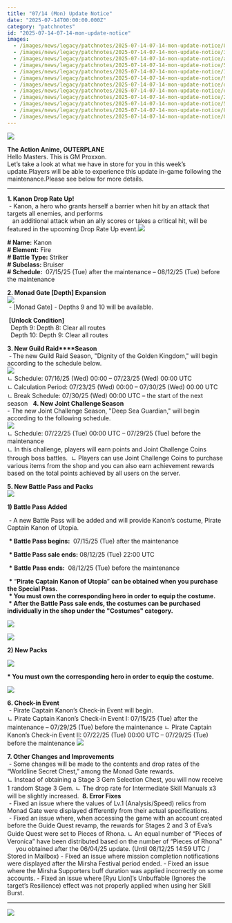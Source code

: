 ```yaml
---
title: "07/14 (Mon) Update Notice"
date: "2025-07-14T00:00:00.000Z"
category: "patchnotes"
id: "2025-07-14-07-14-mon-update-notice"
images:
  - /images/news/legacy/patchnotes/2025-07-14-07-14-mon-update-notice/8f7b7095b952419199ca112917d456a5.webp
  - /images/news/legacy/patchnotes/2025-07-14-07-14-mon-update-notice/3e1c3acd240a4c96a2697a05d500488e.webp
  - /images/news/legacy/patchnotes/2025-07-14-07-14-mon-update-notice/a57993f9b8d645ada1a777182aaba366.webp
  - /images/news/legacy/patchnotes/2025-07-14-07-14-mon-update-notice/5ead42dc34d142bcb6e7801d88551c39.webp
  - /images/news/legacy/patchnotes/2025-07-14-07-14-mon-update-notice/145b17e122e14340832f93debe3d14c5.webp
  - /images/news/legacy/patchnotes/2025-07-14-07-14-mon-update-notice/94ea11c51b454ba79e6628154d04f7fc.webp
  - /images/news/legacy/patchnotes/2025-07-14-07-14-mon-update-notice/d3fa019558d24f8cb4cf40cf3c24f2fb.webp
  - /images/news/legacy/patchnotes/2025-07-14-07-14-mon-update-notice/d17922ca09d14052b4daf0107be248c4.webp
  - /images/news/legacy/patchnotes/2025-07-14-07-14-mon-update-notice/2ba86e48fe104429ad3a145ae05367db.webp
  - /images/news/legacy/patchnotes/2025-07-14-07-14-mon-update-notice/5a66d1a3f89e427397fedcecfb703278.webp
  - /images/news/legacy/patchnotes/2025-07-14-07-14-mon-update-notice/8cb95b0752bc44ea987ce79dd5991d9f.webp
  - /images/news/legacy/patchnotes/2025-07-14-07-14-mon-update-notice/048e05e70ea5403d8aacdbe20a9f44cb.webp
---
```


![](/images/news/legacy/patchnotes/2025-07-14-07-14-mon-update-notice/8f7b7095b952419199ca112917d456a5.webp)

**The Action Anime, OUTERPLANE**  
Hello Masters. This is GM Proxxon.  
Let’s take a look at what we have in store for you in this week’s update.Players will be able to experience this update in-game following the maintenance.Please see below for more details.

* * *

  
**1\. Kanon Drop Rate Up!**  
 - Kanon, a hero who grants herself a barrier when hit by an attack that targets all enemies, and performs  
   an additional attack when an ally scores or takes a critical hit, will be featured in the upcoming Drop Rate Up event.![](/images/news/legacy/patchnotes/2025-07-14-07-14-mon-update-notice/3e1c3acd240a4c96a2697a05d500488e.webp)

  
**\# Name:** Kanon  
**\# Element:** Fire  
**\# Battle Type:** Striker    
**\# Subclass:** Bruiser  
**\# Schedule:**  07/15/25 (Tue) after the maintenance – 08/12/25 (Tue) before the maintenance  
  

**2\. Monad Gate \[Depth\] Expansion**  
![](/images/news/legacy/patchnotes/2025-07-14-07-14-mon-update-notice/a57993f9b8d645ada1a777182aaba366.webp)  
 - \[Monad Gate\] - Depths 9 and 10 will be available.  

 **\[Unlock Condition\]**  
  Depth 9: Depth 8: Clear all routes  
  Depth 10: Depth 9: Clear all routes  

  
**3\. New Guild Raid****Season**   
 - The new Guild Raid Season, "Dignity of the Golden Kingdom," will begin according to the schedule below.    
![](/images/news/legacy/patchnotes/2025-07-14-07-14-mon-update-notice/5ead42dc34d142bcb6e7801d88551c39.webp)  
ㄴ Schedule: 07/16/25 (Wed) 00:00 – 07/23/25 (Wed) 00:00 UTC  
ㄴ Calculation Period: 07/23/25 (Wed) 00:00 – 07/30/25 (Wed) 00:00 UTC   ㄴ Break Schedule: 07/30/25 (Wed) 00:00 UTC – the start of the next season   **4\. New Joint Challenge Season**     
\- The new Joint Challenge Season, "Deep Sea Guardian," will begin according to the following schedule.  
![](/images/news/legacy/patchnotes/2025-07-14-07-14-mon-update-notice/145b17e122e14340832f93debe3d14c5.webp)  
ㄴ Schedule: 07/22/25 (Tue) 00:00 UTC – 07/29/25 (Tue) before the maintenance  
ㄴ In this challenge, players will earn points and Joint Challenge Coins through boss battles.  ㄴ Players can use Joint Challenge Coins to purchase various items from the shop and you can also earn achievement rewards based on the total points achieved by all users on the server.  

  
**5\. New Battle Pass and Packs**   
![](/images/news/legacy/patchnotes/2025-07-14-07-14-mon-update-notice/94ea11c51b454ba79e6628154d04f7fc.webp)  

**1) Battle Pass Added**

 - A new Battle Pass will be added and will provide Kanon’s costume, Pirate Captain Kanon of Utopia. 

 **\* Battle Pass begins:**  07/15/25 (Tue) after the maintenance

 **\* Battle Pass sale ends:** 08/12/25 (Tue) 22:00 UTC

 **\*** **Battle Pass ends:**  08/12/25 (Tue) before the maintenance

 **\*** “**Pirate Captain Kanon of Utopia**” **can be obtained when you purchase the Special Pass.**   
 **\* You must own the corresponding hero in order to equip the costume.   
 \* After the Battle Pass sale ends, the costumes can be purchased individually in the shop under the "Costumes" category.** 

![](/images/news/legacy/patchnotes/2025-07-14-07-14-mon-update-notice/d3fa019558d24f8cb4cf40cf3c24f2fb.webp)

![](/images/news/legacy/patchnotes/2025-07-14-07-14-mon-update-notice/d17922ca09d14052b4daf0107be248c4.webp)

**2) New Packs** 

![](/images/news/legacy/patchnotes/2025-07-14-07-14-mon-update-notice/2ba86e48fe104429ad3a145ae05367db.webp)

**\* You must own the corresponding hero in order to equip the costume.**

![](/images/news/legacy/patchnotes/2025-07-14-07-14-mon-update-notice/5a66d1a3f89e427397fedcecfb703278.webp)

**6\. Check-in Event**  
 - Pirate Captain Kanon’s Check-in Event will begin.  
ㄴ Pirate Captain Kanon’s Check-in Event I: 07/15/25 (Tue) after the maintenance – 07/29/25 (Tue) before the maintenance ㄴ Pirate Captain Kanon’s Check-in Event II: 07/22/25 (Tue) 00:00 UTC – 07/29/25 (Tue) before the maintenance ![](/images/news/legacy/patchnotes/2025-07-14-07-14-mon-update-notice/8cb95b0752bc44ea987ce79dd5991d9f.webp)  

**7\. Other Changes and Improvements**   
 - Some changes will be made to the contents and drop rates of the “Worldline Secret Chest,” among the Monad Gate rewards.  
ㄴ Instead of obtaining a Stage 3 Gem Selection Chest, you will now receive 1 random Stage 3 Gem. ㄴ The drop rate for Intermediate Skill Manuals x3 will be slightly increased.  **8\. Error Fixes**   
 - Fixed an issue where the values of Lv.1 (Analysis/Speed) relics from Monad Gate were displayed differently from their actual specifications.  
 - Fixed an issue where, when accessing the game with an account created before the Guide Quest revamp, the rewards for Stages 2 and 3 of Eva’s Guide Quest were set to Pieces of Rhona. ㄴ An equal number of “Pieces of Veronica” have been distributed based on the number of “Pieces of Rhona”      you obtained after the 06/04/25 update. (Until 08/12/25 14:59 UTC / Stored in Mailbox) - Fixed an issue where mission completion notifications were displayed after the Mirsha Festival period ended. - Fixed an issue where the Mirsha Supporters buff duration was applied incorrectly on some accounts. - Fixed an issue where \[Ryu Lion\]’s Unbuffable (Ignores the target’s Resilience) effect was not properly applied when using her Skill Burst.

* * *

![](/images/news/legacy/patchnotes/2025-07-14-07-14-mon-update-notice/048e05e70ea5403d8aacdbe20a9f44cb.webp)
